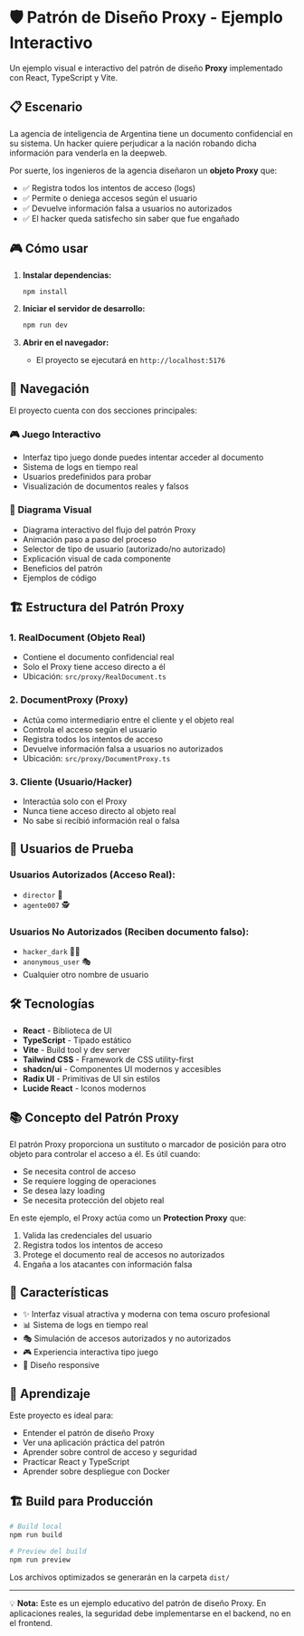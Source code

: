 # 🛡️ Patrón de Diseño Proxy - Ejemplo Interactivo

Un ejemplo visual e interactivo del patrón de diseño **Proxy** implementado con React, TypeScript y Vite.

## 📋 Escenario

La agencia de inteligencia de Argentina tiene un documento confidencial en su sistema. Un hacker quiere perjudicar a la nación robando dicha información para venderla en la deepweb.

Por suerte, los ingenieros de la agencia diseñaron un **objeto Proxy** que:

- ✅ Registra todos los intentos de acceso (logs)
- ✅ Permite o deniega accesos según el usuario
- ✅ Devuelve información falsa a usuarios no autorizados
- ✅ El hacker queda satisfecho sin saber que fue engañado

## 🎮 Cómo usar

1. **Instalar dependencias:**
   ```bash
   npm install
   ```

2. **Iniciar el servidor de desarrollo:**
   ```bash
   npm run dev
   ```

3. **Abrir en el navegador:**
   - El proyecto se ejecutará en `http://localhost:5176`

## 📱 Navegación

El proyecto cuenta con dos secciones principales:

### 🎮 Juego Interactivo
- Interfaz tipo juego donde puedes intentar acceder al documento
- Sistema de logs en tiempo real
- Usuarios predefinidos para probar
- Visualización de documentos reales y falsos

### 📐 Diagrama Visual
- Diagrama interactivo del flujo del patrón Proxy
- Animación paso a paso del proceso
- Selector de tipo de usuario (autorizado/no autorizado)
- Explicación visual de cada componente
- Beneficios del patrón
- Ejemplos de código

## 🏗️ Estructura del Patrón Proxy

### 1. **RealDocument** (Objeto Real)
- Contiene el documento confidencial real
- Solo el Proxy tiene acceso directo a él
- Ubicación: `src/proxy/RealDocument.ts`

### 2. **DocumentProxy** (Proxy)
- Actúa como intermediario entre el cliente y el objeto real
- Controla el acceso según el usuario
- Registra todos los intentos de acceso
- Devuelve información falsa a usuarios no autorizados
- Ubicación: `src/proxy/DocumentProxy.ts`

### 3. **Cliente** (Usuario/Hacker)
- Interactúa solo con el Proxy
- Nunca tiene acceso directo al objeto real
- No sabe si recibió información real o falsa

## 🎯 Usuarios de Prueba

### Usuarios Autorizados (Acceso Real):
- `director` 👔
- `agente007` 🕵️

### Usuarios No Autorizados (Reciben documento falso):
- `hacker_dark` 🦹‍♂️
- `anonymous_user` 🎭
- Cualquier otro nombre de usuario

## 🛠️ Tecnologías

- **React** - Biblioteca de UI
- **TypeScript** - Tipado estático
- **Vite** - Build tool y dev server
- **Tailwind CSS** - Framework de CSS utility-first
- **shadcn/ui** - Componentes UI modernos y accesibles
- **Radix UI** - Primitivas de UI sin estilos
- **Lucide React** - Iconos modernos

## 📚 Concepto del Patrón Proxy

El patrón Proxy proporciona un sustituto o marcador de posición para otro objeto para controlar el acceso a él. Es útil cuando:

- Se necesita control de acceso
- Se requiere logging de operaciones
- Se desea lazy loading
- Se necesita protección del objeto real

En este ejemplo, el Proxy actúa como un **Protection Proxy** que:
1. Valida las credenciales del usuario
2. Registra todos los intentos de acceso
3. Protege el documento real de accesos no autorizados
4. Engaña a los atacantes con información falsa

## 🎨 Características

- ✨ Interfaz visual atractiva y moderna con tema oscuro profesional
- 📊 Sistema de logs en tiempo real
- 🎭 Simulación de accesos autorizados y no autorizados
- 🎮 Experiencia interactiva tipo juego
- 📱 Diseño responsive

## 📖 Aprendizaje

Este proyecto es ideal para:
- Entender el patrón de diseño Proxy
- Ver una aplicación práctica del patrón
- Aprender sobre control de acceso y seguridad
- Practicar React y TypeScript
- Aprender sobre despliegue con Docker

## 🏗️ Build para Producción

```bash
# Build local
npm run build

# Preview del build
npm run preview
```

Los archivos optimizados se generarán en la carpeta `dist/`

---

💡 **Nota:** Este es un ejemplo educativo del patrón de diseño Proxy. En aplicaciones reales, la seguridad debe implementarse en el backend, no en el frontend.

